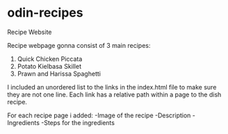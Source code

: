 # odin-recipes
Recipe Website

Recipe webpage gonna consist of 3 main recipes:
1. Quick Chicken Piccata
2. Potato Kielbasa Skillet
3. Prawn and Harissa Spaghetti

I included an unordered list to the links in the index.html file to make sure they are not one line.
Each link has a relative path within a page to the dish recipe.

For each recipe page i added:
-Image of the recipe
-Description
-Ingredients
-Steps for the ingredients